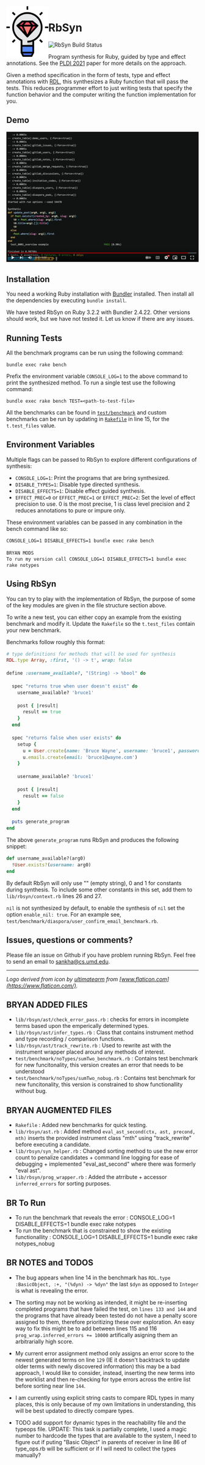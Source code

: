 <img align="left" src="rbsyn-logo.png" width=110>

# RbSyn

![RbSyn Build Status](https://github.com/ngsankha/rbsyn/actions/workflows/build.yml/badge.svg)

Program synthesis for Ruby, guided by type and effect annotations. See the [PLDI 2021](https://sankhs.com/static/rbsyn-pldi21.pdf) paper for more details on the approach.

Given a method specification in the form of tests, type and effect annotations with [RDL](https://github.com/tupl-tufts/rdl), this synthesizes a Ruby function that will pass the tests. This reduces programmer effort to just writing tests that specify the function behavior and the computer writing the function implementation for you.

## Demo

[![RbSyn Demo YouTube Video](demo.png)](https://www.youtube.com/watch?v=yYAOK5S8lRY "RbSyn Demo YouTube Video")

## Installation

You need a working Ruby installation with [Bundler](https://bundler.io/) installed. Then install all the dependencies by executing `bundle install`.

We have tested RbSyn on Ruby 3.2.2 with Bundler 2.4.22. Other versions should work, but we have not tested it. Let us know if there are any issues.

## Running Tests

All the benchmark programs can be run using the following command:

```
bundle exec rake bench
```

Prefix the environment variable `CONSOLE_LOG=1` to the above command to print the synthesized method. To run a single test use the following command:

```
bundle exec rake bench TEST=<path-to-test-file>
```

All the benchmarks can be found in [`test/benchmark`](test/benchmark) and custom benchmarks can be run by updating in [`Rakefile`](Rakefile) in line 15, for the `t.test_files` value.

## Environment Variables

Multiple flags can be passed to RbSyn to explore different configurations of synthesis:

* `CONSOLE_LOG=1`: Print the programs that are bring synthesized.
* `DISABLE_TYPES=1`: Disable type directed synthesis.
* `DISABLE_EFFECTS=1`: Disable effect guided synthesis.
* `EFFECT_PREC=0` or `EFFECT_PREC=1` or `EFFECT_PREC=2`: Set the level of effect precision to use. 0 is the most precise, 1 is class level precision and 2 reduces annotations to pure or impure only.

These environment variables can be passed in any combination in the bench command like so:

```
CONSOLE_LOG=1 DISABLE_EFFECTS=1 bundle exec rake bench

BRYAN MODS
To run my version call CONSOLE_LOG=1 DISABLE_EFFECTS=1 bundle exec rake notypes
```

## Using RbSyn

You can try to play with the implementation of RbSyn, the purpose of some of the key modules are given in the file structure section above.

To write a new test, you can either copy an example from the existing benchmark and modify it. Update the `Rakefile` so the `t.test_files` contain your new benchmark.

Benchmarks follow roughly this format:

```ruby
# type definitions for methods that will be used for synthesis
RDL.type Array, :first, '() -> t', wrap: false

define :username_available?, "(String) -> %bool" do

  spec "returns true when user doesn't exist" do
    username_available? 'bruce1'

    post { |result|
      result == true
    }
  end

  spec "returns false when user exists" do
    setup {
      u = User.create(name: 'Bruce Wayne', username: 'bruce1', password: 'coolcool')
      u.emails.create(email: 'bruce1@wayne.com')
    }

    username_available? 'bruce1'

    post { |result|
      result == false
    }
  end

  puts generate_program
end
```

The above `generate_program` runs RbSyn and produces the following snippet:

```ruby
def username_available?(arg0)
  !User.exists?(username: arg0)
end
```

By default RbSyn will only use "" (empty string), 0 and 1 for constants during synthesis. To include some other constants in this set, add them to `lib/rbsyn/context.rb` lines 26 and 27.

`nil` is not synthesized by default, to enable the synthesis of `nil` set the option `enable_nil: true`. For an example see, `test/benchmark/diaspora/user_confirm_email_benchmark.rb`.

## Issues, questions or comments?

Please file an issue on Github if you have problem running RbSyn. Feel free to send an email to sankha@cs.umd.edu.

---

_Logo derived from icon by [ultimatearm](https://www.flaticon.com/authors/ultimatearm) from [www.flaticon.com](https://www.flaticon.com/)._

## BRYAN ADDED FILES

* `lib/rbsyn/ast/check_error_pass.rb` : checks for errors in incomplete terms based upon the emperically determined types. 
* `lib/rbsyn/ast/infer_types.rb` : Class that contains instrument method and type recording / comparison functions.
* `lib/rbsyn/ast/track_rewrite.rb` :  Used to rewrite ast with the instrument wrapper placed around any methods of interest. 
* `test/benchmark/noTypes/sumTwo_benchmark.rb` : Contains test benchmark for new funcitonality, this version creates an error that needs to be understood
* `test/benchmark/noTypes/sumTwo_nobug.rb` : Contains test benchmark for new funcitonality, this version is constrained to show functionallity without bug. 


## BRYAN AUGMENTED FILES 

* `Rakefile` : Added new benchmarks for quick testing. 
* `lib/rbsyn/ast.rb` : Added method `eval_ast_second(ctx, ast, precond, mth)` inserts the provided instrument class "mth" using "track_rewrite" before executing a candidate. 
* `lib/rbsyn/syn_helper.rb` : Changed sorting method to use the new error count to penalize candidates + command line logging for ease of debugging + implemented "eval_ast_second" where there was formerly "eval ast".
* `lib/rbsyn/prog_wrapper.rb` : Added the atrribute + accessor `inferred_errors` for sorting purposes. 


## BR To Run

* To run the benchmark that reveals the error : CONSOLE_LOG=1 DISABLE_EFFECTS=1 bundle exec rake notypes
* To run the benchmark that is constrained to show the existing functionallity : CONSOLE_LOG=1 DISABLE_EFFECTS=1 bundle exec rake notypes_nobug

## BR NOTES and TODOS

* The bug appears when line 14 in the benchmark has `RDL.type :BasicObject, :+, "(%dyn) -> %dyn"` the last `$dyn` as opposed to `Integer` is what is revealing the error. 
* The sorting may not be working as intended, it might be re-inserting completed programs that have failed the test, on `lines 133 and 144` and the programs that have 
already been tested do not have a penalty score assigned to them, therefore prioritizing these over exploration. An easy way to fix this might be to add between lines 115 and 116
`prog_wrap.inferred_errors += 10000` artifically asigning them an arbitrarially high score. 
* My current error assignment method only assigns an error score to the newest generated terms on line `129` (IE it doesn't backtrack to update older terms with newly discovered information)
this may be a bad approach, I would like to consider, instead, inserting the new terms into the worklist and then re-checking for type errors across the entire list before sorting near line `144`.
* I am currently using explicit string casts to compare RDL types in many places, this is only because of my own limitations in understanding, this will be best updated to directly compare types. 



* TODO add support for dynamic types in the reachability file and the typeops file. 
UPDATE: This task is partially complete, I used a magic number to hardcode the types that are available to the system, I need to figure out if 
puting "Basic Object" in parents of receiver in line 86 of type_ops.rb will be sufficient or if I will need to collect the types manually? 